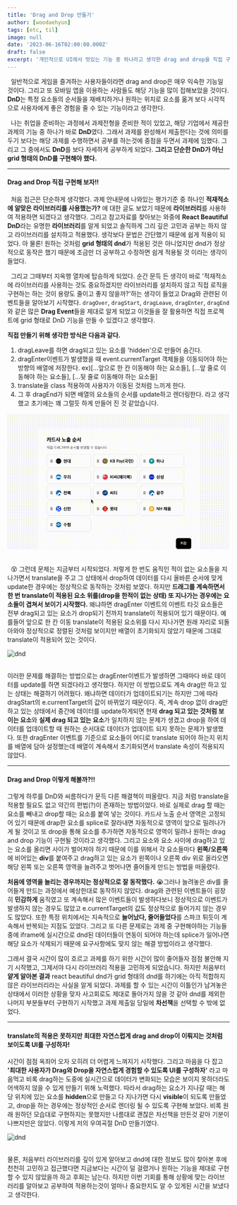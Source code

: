 ```yaml
---
title: 'Drag and Drop 만들기'
author: [woodaehyun]
tags: [etc, til]
image: null
date: '2023-06-16T02:00:00.000Z'
draft: false
excerpt: '개인적으로 UI에서 멋있는 기능 중 하나라고 생각한 drag and drop을 직접 구현해보았다. React Beautiful DnD와 같은 라이브러리를 사용하는 간단한 방법도 있지만 직접 구현해보는 과정에서 겪었던 경험들을 정리해 보려고 한다.'
---
```


&nbsp;&nbsp;일반적으로 게임을 즐겨하는 사용자들이라면 drag and drop은 매우 익숙한 기능일 것이다. 그리고 또 모바일 앱을 이용하는 사람들도 해당 기능을 많이 접해보았을 것이다. **DnD**는 특정 요소들의 순서들을 재배치하거나 원하는 위치로 요소를 옮겨 보다 시각적으로 사용자에게 좋은 경험을 줄 수 있는 기능이라고 생각한다.

&nbsp;&nbsp;나는 취업을 준비하는 과정에서 과제전형을 준비한 적이 있었고, 해당 기업에서 제공한 과제의 기능 중 하나가 바로 **DnD**였다. 그래서 과제를 완성해서 제출한다는 것에 의미를 두기 보다는 해당 과제를 수행하면서 공부를 하는것에 중점을 두면서 과제에 임했다. 그리고 그 중에서도 **DnD**를 보다 자세하게 공부하게 되었다. **그리고 단순한 DnD가 아닌 grid 형태의 DnD를 구현해야 했다.**

---

#### Drag and Drop 직접 구현해 보자!!

&nbsp;&nbsp;처음 접근은 단순하게 생각했다. 과제 안내문에 나와있는 평가기준 중 하나인 **적재적소에 알맞은 라이브러리를 사용했는가?** 에 대한 글도 보았기 때문에 **라이브러리**를 사용하여 적용하면 되겠다고 생각했다. 그리고 참고자료를 찾아보는 와중에 **React Beautiful DnD**라는 유명한 **라이브러리**를 알게 되었고 솔직하게 그리 깊은 고민과 공부는 하지 않고 라이브러리를 설치하고 적용했다. 생각보다 문법은 간단했기 때문에 쉽게 적용이 되었다. 아 물론! 원하는 것처럼 **grid 형태의 dnd**가 적용된 것은 아니었지만 dnd가 정상적으로 동작은 했기 때문에 조금만 더 공부하고 수정하면 쉽게 적용될 것 이라는 생각이 들었다.

&nbsp;&nbsp;그리고 그때부터 지옥행 열차에 탑승하게 되었다. 순간 문득 든 생각이 바로 '적재적소에 라이브러리를 사용하는 것도 중요하겠지만 라이브러리를 설치하지 않고 직접 로직을 구현하는 하는 것이 용량도 줄이고 좋지 않을까?'하는 생각이 들었고 Drag와 관련된 이벤트들을 알아보기 시작했다. `dragOver`, `dragStart`, `dragLeave`, `dragEnter`, `dragEnd`와 같은 많은 **Drag Event**들을 제대로 알게 되었고 이것들을 잘 활용하면 직접 프로젝트에 grid 형태로 DnD 기능을 만들 수 있겠다고 생각했다.

**직접 만들기 위해 생각한 방식은 다음과 같다.**

1. dragLeave를 하면 drag되고 있는 요소를 'hidden'으로 만들어 숨긴다.
2. dragEnter이벤트가 발생했을 때 event.currentTarget 객체들을 이동되어야 하는 방향의 배열에 저장한다. ex)[...앞으로 한 칸 이동해야 하는 요소들], [...앞 줄로 이동해야 하는 요소들], [...뒷 줄로 이동해야 하는 요소들]
3. translate을 class 적용하여 사용자가 이동된 것처럼 느끼게 한다.
4. 그 후 dragEnd가 되면 배열의 요소들의 순서를 update하고 렌더링한다.
   라고 생각했고 초기에는 꽤 그럴듯 하게 만들어 진 것 같았습니다.

<img src="img/first-dnd.gif" alt="dnd"/>

<br/>
<br/>

&nbsp;&nbsp;😵 그런데 문제는 지금부터 시작되었다. 저렇게 한 번도 움직인 적이 없는 요소들을 지나가면서 translate을 주고 그 상태에서 drop하여 데이터를 다시 올바른 순서에 맞게 update한 경우에는 정상적으로 동작하는 것처럼 보였다. 하지만 **드래그를 계속하면서 한 번 translate이 적용된 요소 위를(drop을 한적이 없는 상태) 또 지나가는 경우에는 요소들이 겹쳐서 보이기 시작했다.** 왜냐하면 dragEnter 이벤트의 이벤트 타깃 요소들은 전부 drag되고 있는 요소가 drop되기 전까지 translate이 적용되어 있기 때문이다. 예를들어 앞으로 한 칸 이동 translate이 적용된 요소위를 다시 지나가면 원래 자리로 되돌아와야 정상적으로 정렬된 것처럼 보이지만 배열이 초기화되지 않았기 때문에 그대로 translate이 적용되어 있는 것이다.

<img src="img/second-dnd.gif" alt="dnd"/>

<br/>
<br/>

이러한 문제를 해결하는 방법으로는 dragEnter이벤트가 발생하면 그때마다 바로 데이터를 update를 하면 되겠다라고 생각했다. 하지만 이 방법으로도 계속 drag만 하고 있는 상태는 해결하기 어려웠다. 왜냐하면 데이터가 업데이트되기는 하지만 그에 따라 dragStart의 e.currentTarget의 값이 바뀌었기 때문이다. 즉, 계속 drop 없이 drag만 하고 있는 상태에서 중간에 데이터를 update하게되면 현재 **drag 되고 있는 것처럼 보이는 요소**와 **실제 drag 되고 있는 요소**가 일치하지 않는 문제가 생겼고 drop을 하여 데이터를 업데이트할 때 원하는 순서대로 데이터가 업데이트 되지 못하는 문제가 발생했다. 또한 dragEnter 이벤트를 기준으로 요소들이 어디로 translate 되어야 하는지 위치를 배열에 담아 설정했는데 배열이 계속해서 초기화되면서 translate 속성이 적용되지 않았다.

---

#### Drag and Drop 이렇게 해볼까?!!

그렇게 하루를 DnD와 씨름하다가 문득 다른 해결책이 떠올랐다. 지금 처럼 translate을 적용할 필요도 없고 약간의 편법(?)이 존재하는 방법이었다. 바로 실제로 drag 할 때는 요소를 빼내고 drop할 때는 요소를 붙여 넣는 것이다. 카드사 노출 순서 영역은 고정되어 있기 때문에 drap한 요소를 splice로 잘라내면 자동적으로 영역이 앞으로 밀려나가게 될 것이고 또 drop을 통해 요소를 추가하면 자동적으로 영역이 밀려나 원하는 drag and drop 기능이 구현될 것이라고 생각했다. 그리고 요소와 요소 사이에 drag하고 있는 요소를 올리면 사이가 벌어져야 하기 때문에 이를 위해서 각 요소들마다 **왼쪽/오른쪽**에 비어있는 **div**를 붙여주고 drag하고 있는 요소가 왼쪽이나 오른쪽 div 위로 올라오면 해당 왼쪽 또는 오른쪽 영역을 늘려주고 벗어나면 줄어들게 만드는 방법을 떠올렸다.

**처음에 영역을 늘리는 경우까지는 정상적으로 잘 동작했다.** 😭그러나 늘려놓은 div를 줄어들게 만드는 과정에서 예상한대로 동작하지 않았다. drag와 관련된 이벤트들이 굉장히 **민감하게** 움직였고 또 계속해서 많은 이벤트들이 발생하다보니 정상적으로 이벤트가 발생하지 않는 경우도 많았고 e.currentTarget의 값도 정상적으로 들어가지 않는 경우도 많았다. 또한 특정 위치에서는 지속적으로 **늘어났다, 줄어들었다**를 스파크 튀듯이 계속해서 반복되는 지점도 있었다. 그리고 또 다른 문제로는 과제 중 구현해야하는 기능들 중에 iframe에 실시간으로 dnd된 데이터들이 연동이 되어야 하는데 splice가 일어나면 해당 요소가 삭제되기 때문에 요구사항에도 맞지 않는 해결 방법이라고 생각했다.

그래서 결국 시간이 많이 흐르고 과제를 하기 위한 시간이 많이 줄어들자 점점 불안해 지기 시작했고, 그제서야 다시 라이브러리 적용을 고민하게 되었습니다. 하지만 처음부터 **얕게 알아본 결과** react beautiful dnd가 grid 형태의 dnd를 하기에는 아직 적합하지 않은 라이브러리라는 사실을 알게 되었다. 과제를 할 수 있는 시간이 이틀인가 남겨놓은 상태에서 이러한 상황을 맞자 사고회로도 제대로 돌아가지 않을 것 같아 dnd를 제외한 나머지 부분들부터 구현하기 시작했고 과제 제출일 당일에 **차선책**을 선택할 수 밖에 없었다.

---

#### translate의 적용은 못하지만 최대한 자연스럽게 drag and drop이 이뤄지는 것처럼 보이도록 UI를 구성하자!

시간이 점점 옥죄어 오자 오히려 더 어렵게 느껴지기 시작했다. 그리고 마음을 다 잡고 **'최대한 사용자가 Drag와 Drop을 자연스럽게 경험할 수 있도록 UI를 구성하자'** 라고 마음먹고 비록 drag하는 도중에 실시간으로 데이터가 변화되는 모습은 보이지 못하더라도 어색하지 않을 수 있게 만들기 위해 노력했다. 따라서 drag하는 요소가 지나갈 때는 해당 위치에 있는 요소를 **hidden**으로 만들고 다 지나가면 다시 **visible**이 되도록 만들었고, drop을 하는 경우에는 정상적인 순서로 렌더링 될 수 있도록 구현해 보았다. 비록 원래 원하던 모습대로 구현하지는 못했지만 나름대로 괜찮은 차선책을 만든것 같아 기분이 나쁘지만은 않았다. 이렇게 저의 우여곡절 DnD 만들기였다.

<img src="img/third-dnd.gif" alt="dnd"/>

<br/>
<br/>

물론, 처음부터 라이브러리를 깊이 있게 알아보고 dnd에 대한 정보도 많이 찾아본 후에 천천히 고민하고 접근했다면 지금보다는 시간이 덜 걸렸거나 원하는 기능을 제대로 구현할 수 있지 않았을까 하고 후회는 남는다. 하지만 이번 기회를 통해 상황에 맞는 라이브러리를 알아보고 공부하여 적용하는것이 얼마나 중요한지도 알 수 있게된 시간을 보냈다고 생각한다.
